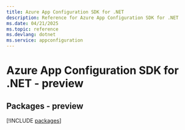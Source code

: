 ```yaml
---
title: Azure App Configuration SDK for .NET
description: Reference for Azure App Configuration SDK for .NET
ms.date: 04/21/2025
ms.topic: reference
ms.devlang: dotnet
ms.service: appconfiguration
---
```

# Azure App Configuration SDK for .NET - preview
## Packages - preview
[!INCLUDE [packages](app-configuration-index.md)]